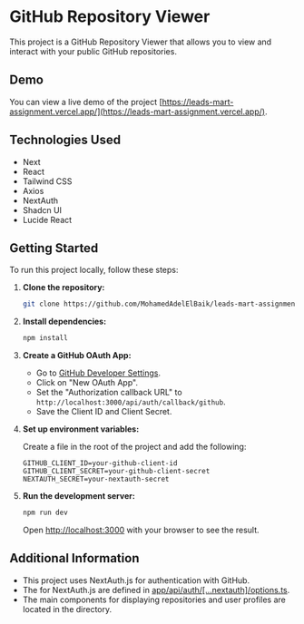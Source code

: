 # GitHub Repository Viewer

This project is a GitHub Repository Viewer that allows you to view and interact with your public GitHub repositories.

## Demo

You can view a live demo of the project [https://leads-mart-assignment.vercel.app/](https://leads-mart-assignment.vercel.app/).

## Technologies Used

- Next
- React
- Tailwind CSS
- Axios
- NextAuth
- Shadcn UI
- Lucide React

## Getting Started

To run this project locally, follow these steps:

1. **Clone the repository:**

   ```sh
   git clone https://github.com/MohamedAdelElBaik/leads-mart-assignment-next.git
   ```

2. **Install dependencies:**

   ```sh
   npm install
   ```

3. **Create a GitHub OAuth App:**

   - Go to [GitHub Developer Settings](https://github.com/settings/developers).
   - Click on "New OAuth App".
   - Set the "Authorization callback URL" to `http://localhost:3000/api/auth/callback/github`.
   - Save the Client ID and Client Secret.

4. **Set up environment variables:**

   Create a file in the root of the project and add the following:

   ```env
   GITHUB_CLIENT_ID=your-github-client-id
   GITHUB_CLIENT_SECRET=your-github-client-secret
   NEXTAUTH_SECRET=your-nextauth-secret
   ```

5. **Run the development server:**

   ```sh
   npm run dev
   ```

   Open [http://localhost:3000](http://localhost:3000) with your browser to see the result.

## Additional Information

- This project uses NextAuth.js for authentication with GitHub.
- The for NextAuth.js are defined in [app/api/auth/[...nextauth]/options.ts](app/api/auth/[...nextauth]/options.ts).
- The main components for displaying repositories and user profiles are located in the directory.
